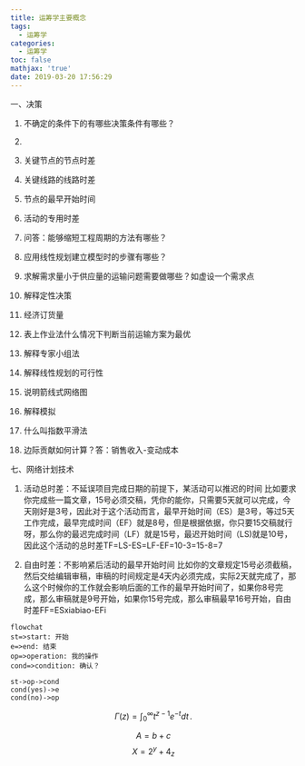 ```yaml
---
title: 运筹学主要概念
tags:
  - 运筹学
categories:
  - 运筹学
toc: false
mathjax: 'true'
date: 2019-03-20 17:56:29
---
```


一、决策
1. 不确定的条件下的有哪些决策条件有哪些？
2. 


1. 关键节点的节点时差
2. 关键线路的线路时差
3. 节点的最早开始时间
4. 活动的专用时差
5. 问答：能够缩短工程周期的方法有哪些？
6. 应用线性规划建立模型时的步骤有哪些？
7. 求解需求量小于供应量的运输问题需要做哪些？如虚设一个需求点
8. 解释定性决策
9. 经济订货量
10. 表上作业法什么情况下判断当前运输方案为最优
11. 解释专家小组法
12. 解释线性规划的可行性
13. 说明箭线式网络图
14. 解释模拟
15. 什么叫指数平滑法
16. 边际贡献如何计算？答：销售收入-变动成本


七、网络计划技术
1. 活动总时差：不延误项目完成日期的前提下，某活动可以推迟的时间
比如要求你完成些一篇文章，15号必须交稿，凭你的能你，只需要5天就可以完成，今天刚好是3号，因此对于这个活动而言，最早开始时间（ES）是3号，等过5天工作完成，最早完成时间（EF）就是8号，但是根据依据，你只要15交稿就行呀，那么你的最迟完成时间（LF）就是15号，最迟开始时间（LS)就是10号，因此这个活动的总时差TF=LS-ES=LF-EF=10-3=15-8=7

2. 自由时差：不影响紧后活动的最早开始时间
比如你的文章规定15号必须截稿，然后交给编辑审稿，审稿的时间规定是4天内必须完成，实际2天就完成了，那么这个时候你的工作就会影响后面的工作的最早开始时间了，如果你8号完成，那么审稿就是9号开始，如果你15号完成，那么审稿最早16号开始，自由时差FF=ESxiabiao-EFi

```mermaid
flowchat
st=>start: 开始
e=>end: 结束
op=>operation: 我的操作
cond=>condition: 确认？

st->op->cond
cond(yes)->e
cond(no)->op
```

$$
\Gamma(z) = \int_0^\infty t^{z-1}e^{-t}dt\,.
$$

$$A = b + c$$
$$X=2^y+4_z$$
